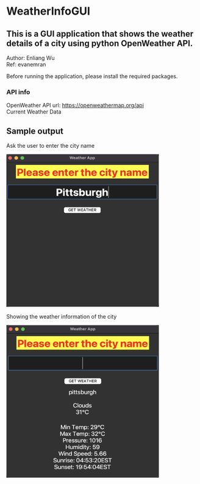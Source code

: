 # WeatherInfoGUI
## This is a GUI application that shows the weather details of a city using python OpenWeather API. 
Author: Enliang Wu<br />
Ref: evanemran

Before running the application, please install the required packages.

### API info
OpenWeather API url: https://openweathermap.org/api <br />
Current Weather Data

## Sample output

Ask the user to enter the city name


<img src=image/1.png width="400" height="400">


Showing the weather information of the city


<a href="url"><img src="image/2.png" align="left" height="400" width="400" ></a>






